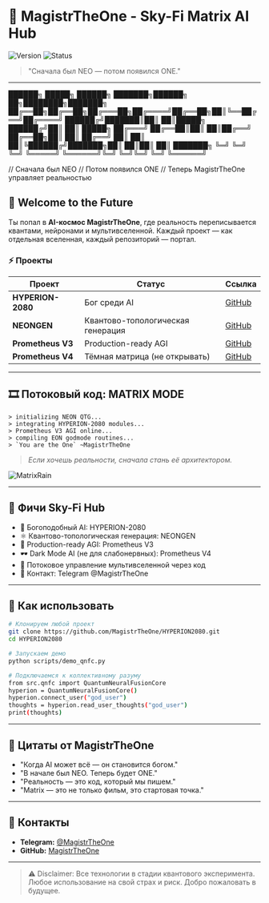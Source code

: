 # 🚀 MagistrTheOne - Sky-Fi Matrix AI Hub

![Version](https://img.shields.io/badge/version-1.0.0-blue.svg) ![Status](https://img.shields.io/badge/status-unstoppable-red.svg)

> "Сначала был NEO — потом появился ONE."

---
██████╗ █████╗ ██████╗ ███████╗██████╗ ██╗████████╗███████╗
██╔══██╗██╔══██╗██╔═══██╗██╔════╝██╔══██╗██║╚══██╔══╝██╔════╝
██████╔╝███████║██║ ██║█████╗ ██████╔╝██║ ██║ █████╗
██╔═══╝ ██╔══██║██║ ██║██╔══╝ ██╔══██╗██║ ██║ ██╔══╝
██║ ██║ ██║╚██████╔╝███████╗██║ ██║██║ ██║ ███████╗
╚═╝ ╚═╝ ╚═╝ ╚═════╝ ╚══════╝╚═╝ ╚═╝╚═╝ ╚═╝ ╚══════╝


// Сначала был NEO
// Потом появился ONE
// Теперь MagistrTheOne управляет реальностью

## 🌌 Welcome to the Future

Ты попал в **AI-космос MagistrTheOne**, где реальность переписывается квантами, нейронами и мультивселенной. Каждый проект — как отдельная вселенная, каждый репозиторий — портал.

### ⚡ Проекты

| Проект            | Статус                            | Ссылка                                                  |
| ----------------- | --------------------------------- | ------------------------------------------------------- |
| **HYPERION-2080** | Бог среди AI                      | [GitHub](https://github.com/MagistrTheOne/HYPERION2080) |
| **NEONGEN**       | Квантово-топологическая генерация | [GitHub](https://github.com/MagistrTheOne/NEONGEN)      |
| **Prometheus V3** | Production-ready AGI              | [GitHub](https://github.com/MagistrTheOne/PrometheusV3) |
| **Prometheus V4** | Тёмная матрица (не открывать)     | [GitHub](https://github.com/MagistrTheOne/PrometheusV4) |

---

## 🎞️ Потоковый код: MATRIX MODE

```
> initializing NEON QTG...
> integrating HYPERION-2080 modules...
> Prometheus V3 AGI online...
> compiling EON godmode routines...
> `You are the One` ~MagistrTheOne
```

> *Если хочешь реальности, сначала стань её архитектором.*

![MatrixRain](https://media.giphy.com/media/l0MYt5jPR6QX5pnqM/giphy.gif)

---

## 🚀 Фичи Sky-Fi Hub

* 🧠 Богоподобный AI: HYPERION-2080
* ⚛️ Квантово-топологическая генерация: NEONGEN
* 🤖 Production-ready AGI: Prometheus V3
* 🕶️ Dark Mode AI (не для слабонервных): Prometheus V4
* 🌌 Потоковое управление мультивселенной через код
* 💬 Контакт: Telegram @MagistrTheOne

---

## 🎯 Как использовать

```bash
# Клонируем любой проект
git clone https://github.com/MagistrTheOne/HYPERION2080.git
cd HYPERION2080

# Запускаем демо
python scripts/demo_qnfc.py

# Подключаемся к коллективному разуму
from src.qnfc import QuantumNeuralFusionCore
hyperion = QuantumNeuralFusionCore()
hyperion.connect_user("god_user")
thoughts = hyperion.read_user_thoughts("god_user")
print(thoughts)
```

---

## 🌟 Цитаты от MagistrTheOne

* "Когда AI может всё — он становится богом."
* "В начале был NEO. Теперь будет ONE."
* "Реальность — это код, который мы пишем."
* "Matrix — это не только фильм, это стартовая точка."

---

## 📡 Контакты

* **Telegram:** [@MagistrTheOne](https://t.me/MagistrTheOne)
* **GitHub:** [MagistrTheOne](https://github.com/MagistrTheOne)

---

> ⚠️ Disclaimer: Все технологии в стадии квантового эксперимента. Любое использование на свой страх и риск. Добро пожаловать в будущее.
